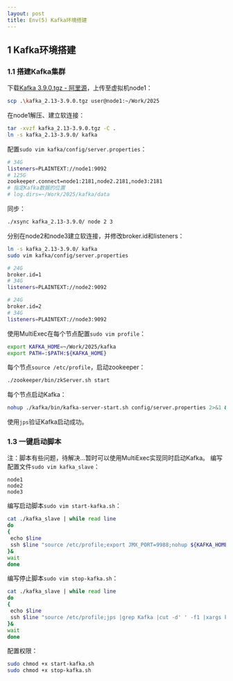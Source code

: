 ```yaml
---
layout: post
title: Env(5) Kafka环境搭建
---
```


## 1 Kafka环境搭建

### 1.1 搭建Kafka集群

下载[Kafka 3.9.0.tgz - 阿里源](https://mirrors.aliyun.com/apache/kafka/3.9.0/kafka_2.13-3.9.0.tgz)，上传至虚拟机node1：
```sh
scp .\kafka_2.13-3.9.0.tgz user@node1:~/Work/2025
```
在node1解压、建立软连接：
```sh
tar -xvzf kafka_2.13-3.9.0.tgz -C .
ln -s kafka_2.13-3.9.0/ kafka
```
配置`sudo vim kafka/config/server.properties`：
```sh
# 34G
listeners=PLAINTEXT://node1:9092
# 125G
zookeeper.connect=node1:2181,node2.2181,node3:2181
# 指定Kafka数据的位置
# log.dirs=~/Work/2025/kafka/data
```
同步：
```sh
./xsync kafka_2.13-3.9.0/ node 2 3
```
分别在node2和node3建立软连接，并修改broker.id和listeners：
```sh
ln -s kafka_2.13-3.9.0/ kafka
sudo vim kafka/config/server.properties

# 24G
broker.id=1
# 34G
listeners=PLAINTEXT://node2:9092

# 24G
broker.id=2
# 34G
listeners=PLAINTEXT://node3:9092
```
使用MultiExec在每个节点配置`sudo vim profile`：
```sh
export KAFKA_HOME=~/Work/2025/kafka
export PATH=:$PATH:${KAFKA_HOME}
```
每个节点`source /etc/profile`，启动zookeeper：
```sh
./zookeeper/bin/zkServer.sh start
```
每个节点启动Kafka：
```sh
nohup ./kafka/bin/kafka-server-start.sh config/server.properties 2>&1 &
```
使用`jps`验证Kafka启动成功。
### 1.3 一键启动脚本
注：脚本有些问题，待解决...暂时可以使用MultiExec实现同时启动Kafka。
编写配置文件`sudo vim kafka_slave`：
```
node1
node2
node3
```
编写启动脚本`sudo vim start-kafka.sh`：
```sh
cat ./kafka_slave | while read line
do
{
 echo $line
 ssh $line "source /etc/profile;export JMX_PORT=9988;nohup ${KAFKA_HOME}/bin/kafka-server-start.sh ${KAFKA_HOME}/config/server.properties >/dev/nul* 2>&1 & "
}&
wait
done
```
编写停止脚本`sudo vim stop-kafka.sh`：
```sh
cat ./kafka_slave | while read line
do
{
 echo $line
 ssh $line "source /etc/profile;jps |grep Kafka |cut -d' ' -f1 |xargs kill -s 9"
}&
wait
done
```
配置权限：
```sh
sudo chmod +x start-kafka.sh
sudo chmod +x stop-kafka.sh
```
